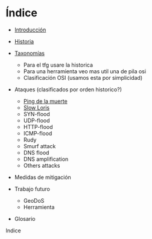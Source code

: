 Índice
======

-	[Introducción](./intro.md)
-	[Historia](./history.md)

-	[Taxonomías](./taxonomies.md)

	-	Para el tfg usare la historica
	-	Para una herramienta veo mas util una de pila osi
	-	Clasificación OSI (usamos esta por simplicidad)

-	Ataques (clasificados por orden historico?)

	-	[Ping de la muerte](./ping_of_death.md)
	-	[Slow Loris](./slowloris.md)
	-	SYN-flood  
	-	UDP-flood  
	-	HTTP-flood
	-	ICMP-flood
	-	Rudy
	-	Smurf attack
	-	DNS flood
	-	DNS amplification
	-	Others attacks

-	Medidas de mitigación

-	Trabajo futuro

	-	GeoDoS  
	-	Herramienta

-	Glosario

Indice
